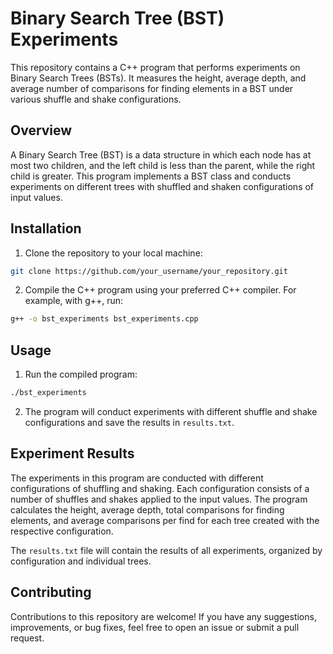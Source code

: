 # Binary Search Tree (BST) Experiments

This repository contains a C++ program that performs experiments on Binary Search Trees (BSTs). It measures the height, average depth, and average number of comparisons for finding elements in a BST under various shuffle and shake configurations.

## Overview

A Binary Search Tree (BST) is a data structure in which each node has at most two children, and the left child is less than the parent, while the right child is greater. This program implements a BST class and conducts experiments on different trees with shuffled and shaken configurations of input values.

## Installation

1. Clone the repository to your local machine:

```bash
git clone https://github.com/your_username/your_repository.git
```

2. Compile the C++ program using your preferred C++ compiler. For example, with g++, run:

```bash
g++ -o bst_experiments bst_experiments.cpp
```

## Usage

1. Run the compiled program:

```bash
./bst_experiments
```

2. The program will conduct experiments with different shuffle and shake configurations and save the results in `results.txt`.

## Experiment Results

The experiments in this program are conducted with different configurations of shuffling and shaking. Each configuration consists of a number of shuffles and shakes applied to the input values. The program calculates the height, average depth, total comparisons for finding elements, and average comparisons per find for each tree created with the respective configuration.

The `results.txt` file will contain the results of all experiments, organized by configuration and individual trees.

## Contributing

Contributions to this repository are welcome! If you have any suggestions, improvements, or bug fixes, feel free to open an issue or submit a pull request.
